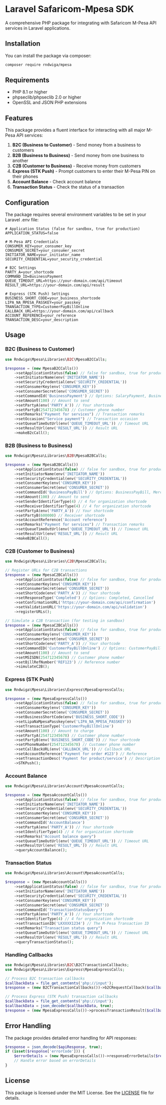 # Laravel Safaricom-Mpesa SDK

A comprehensive PHP package for integrating with Safaricom M-Pesa API services in Laravel applications.

## Installation

You can install the package via composer:

```bash
composer require rndwiga/mpesa
```

## Requirements

- PHP 8.1 or higher
- phpseclib/phpseclib 2.0 or higher
- OpenSSL and JSON PHP extensions

## Features

This package provides a fluent interface for interacting with all major M-Pesa API services:

1. **B2C (Business to Customer)** - Send money from a business to customers
2. **B2B (Business to Business)** - Send money from one business to another
3. **C2B (Customer to Business)** - Receive money from customers
4. **Express (STK Push)** - Prompt customers to enter their M-Pesa PIN on their phones
5. **Account Balance** - Check account balance
6. **Transaction Status** - Check the status of a transaction

## Configuration

The package requires several environment variables to be set in your Laravel .env file:

```
# Application Status (false for sandbox, true for production)
APPLICATION_STATUS=false

# M-Pesa API Credentials
CONSUMER_KEY=your_consumer_key
CONSUMER_SECRET=your_consumer_secret
INITIATOR_NAME=your_initiator_name
SECURITY_CREDENTIAL=your_security_credential

# B2C Settings
PARTY_A=your_shortcode
COMMAND_ID=BusinessPayment
QUEUE_TIMEOUT_URL=https://your-domain.com/api/timeout
RESULT_URL=https://your-domain.com/api/result

# Express (STK Push) Settings
BUSINESS_SHORT_CODE=your_business_shortcode
LIPA_NA_MPESA_PASSKEY=your_passkey
TRANSACTION_TYPE=CustomerPayBillOnline
CALLBACK_URL=https://your-domain.com/api/callback
ACCOUNT_REFERENCE=your_reference
TRANSACTION_DESC=your_description
```

## Usage

### B2C (Business to Customer)

```php
use Rndwiga\Mpesa\Libraries\B2C\MpesaB2CCalls;

$response = (new MpesaB2CCalls())
    ->setApplicationStatus(false) // false for sandbox, true for production
    ->setInitiatorName(env('INITIATOR_NAME'))
    ->setSecurityCredential(env('SECURITY_CREDENTIAL'))
    ->setConsumerKey(env('CONSUMER_KEY'))
    ->setConsumerSecret(env('CONSUMER_SECRET'))
    ->setCommandId('BusinessPayment') // Options: SalaryPayment, BusinessPayment, PromotionPayment
    ->setAmount(100) // Amount to send
    ->setPartyA(env('PARTY_A')) // Your shortcode
    ->setPartyB(254712345678) // Customer phone number
    ->setRemarks("Payment for services") // Transaction remarks
    ->setOccasion("Service payment") // Transaction occasion
    ->setQueueTimeOutUrl(env('QUEUE_TIMEOUT_URL')) // Timeout URL
    ->setResultUrl(env('RESULT_URL')) // Result URL
    ->makeB2cCall();
```

### B2B (Business to Business)

```php
use Rndwiga\Mpesa\Libraries\B2B\MpesaB2BCalls;

$response = (new MpesaB2BCalls())
    ->setApplicationStatus(false) // false for sandbox, true for production
    ->setInitiatorName(env('INITIATOR_NAME'))
    ->setSecurityCredential(env('SECURITY_CREDENTIAL'))
    ->setConsumerKey(env('CONSUMER_KEY'))
    ->setConsumerSecret(env('CONSUMER_SECRET'))
    ->setCommandId('BusinessPayBill') // Options: BusinessPayBill, MerchantToMerchantTransfer, etc.
    ->setAmount(100) // Amount to send
    ->setSenderIdentifierType(4) // 4 for organization shortcode
    ->setReceiverIdentifierType(4) // 4 for organization shortcode
    ->setPartyA(env('PARTY_A')) // Your shortcode
    ->setPartyB(600000) // Receiver shortcode
    ->setAccountReference('Account reference')
    ->setRemarks("Payment for services") // Transaction remarks
    ->setQueueTimeOutUrl(env('QUEUE_TIMEOUT_URL')) // Timeout URL
    ->setResultUrl(env('RESULT_URL')) // Result URL
    ->makeB2BCall();
```

### C2B (Customer to Business)

```php
use Rndwiga\Mpesa\Libraries\C2B\MpesaC2BCalls;

// Register URLs for C2B transactions
$response = (new MpesaC2BCalls())
    ->setApplicationStatus(false) // false for sandbox, true for production
    ->setConsumerKey(env('CONSUMER_KEY'))
    ->setConsumerSecret(env('CONSUMER_SECRET'))
    ->setShortCode(env('PARTY_A')) // Your shortcode
    ->setResponseType('Completed') // Options: Completed, Cancelled
    ->setConfirmationURL('https://your-domain.com/api/confirmation')
    ->setValidationURL('https://your-domain.com/api/validation')
    ->registerURLs();

// Simulate a C2B transaction (for testing in sandbox)
$response = (new MpesaC2BCalls())
    ->setApplicationStatus(false) // false for sandbox, true for production
    ->setConsumerKey(env('CONSUMER_KEY'))
    ->setConsumerSecret(env('CONSUMER_SECRET'))
    ->setShortCode(env('PARTY_A')) // Your shortcode
    ->setCommandID('CustomerPayBillOnline') // Options: CustomerPayBillOnline, CustomerBuyGoodsOnline
    ->setAmount(100) // Amount to send
    ->setMSISDN(254712345678) // Customer phone number
    ->setBillRefNumber('REF123') // Reference number
    ->simulateC2B();
```

### Express (STK Push)

```php
use Rndwiga\Mpesa\Libraries\Express\MpesaExpressCalls;

$response = (new MpesaExpressCalls())
    ->setApplicationStatus(false) // false for sandbox, true for production
    ->setConsumerKey(env('CONSUMER_KEY'))
    ->setConsumerSecret(env('CONSUMER_SECRET'))
    ->setBusinessShortCode(env('BUSINESS_SHORT_CODE'))
    ->setLipaNaMpesaPasskey(env('LIPA_NA_MPESA_PASSKEY'))
    ->setTransactionType('CustomerPayBillOnline')
    ->setAmount(100) // Amount to charge
    ->setPartyA(254712345678) // Customer phone number
    ->setPartyB(env('BUSINESS_SHORT_CODE')) // Your shortcode
    ->setPhoneNumber(254712345678) // Customer phone number
    ->setCallBackURL(env('CALLBACK_URL')) // Callback URL
    ->setAccountReference('Payment for order #123') // Reference
    ->setTransactionDesc('Payment for product/service') // Description
    ->STKPush();
```

### Account Balance

```php
use Rndwiga\Mpesa\Libraries\Account\MpesaAccountCalls;

$response = (new MpesaAccountCalls())
    ->setApplicationStatus(false) // false for sandbox, true for production
    ->setInitiatorName(env('INITIATOR_NAME'))
    ->setSecurityCredential(env('SECURITY_CREDENTIAL'))
    ->setConsumerKey(env('CONSUMER_KEY'))
    ->setConsumerSecret(env('CONSUMER_SECRET'))
    ->setCommandId('AccountBalance')
    ->setPartyA(env('PARTY_A')) // Your shortcode
    ->setIdentifierType(4) // 4 for organization shortcode
    ->setRemarks("Account balance query")
    ->setQueueTimeOutUrl(env('QUEUE_TIMEOUT_URL')) // Timeout URL
    ->setResultUrl(env('RESULT_URL')) // Result URL
    ->queryAccountBalance();
```

### Transaction Status

```php
use Rndwiga\Mpesa\Libraries\Account\MpesaAccountCalls;

$response = (new MpesaAccountCalls())
    ->setApplicationStatus(false) // false for sandbox, true for production
    ->setInitiatorName(env('INITIATOR_NAME'))
    ->setSecurityCredential(env('SECURITY_CREDENTIAL'))
    ->setConsumerKey(env('CONSUMER_KEY'))
    ->setConsumerSecret(env('CONSUMER_SECRET'))
    ->setCommandId('TransactionStatusQuery')
    ->setPartyA(env('PARTY_A')) // Your shortcode
    ->setIdentifierType(4) // 4 for organization shortcode
    ->setTransactionID('LKXXXX1234') // The M-Pesa Transaction ID
    ->setRemarks("Transaction status query")
    ->setQueueTimeOutUrl(env('QUEUE_TIMEOUT_URL')) // Timeout URL
    ->setResultUrl(env('RESULT_URL')) // Result URL
    ->queryTransactionStatus();
```

### Handling Callbacks

```php
use Rndwiga\Mpesa\Libraries\B2C\B2CTransactionCallbacks;
use Rndwiga\Mpesa\Libraries\Express\MpesaExpressCalls;

// Process B2C transaction callbacks
$callbackData = file_get_contents('php://input');
$response = (new B2CTransactionCallbacks())->b2CRequestCallback($callbackData);

// Process Express (STK Push) transaction callbacks
$callbackData = file_get_contents('php://input');
$callbackData = json_decode($callbackData, true);
$response = (new MpesaExpressCalls())->processTransactionResult($callbackData);
```

## Error Handling

The package provides detailed error handling for API responses:

```php
$response = json_decode($apiResponse, true);
if (isset($response['errorCode'])) {
    $errorDetails = (new MpesaExpressCalls())->responseErrorDetails($response);
    // Handle error based on errorDetails
}
```

## License

This package is licensed under the MIT License. See the [LICENSE](LICENSE) file for details.
